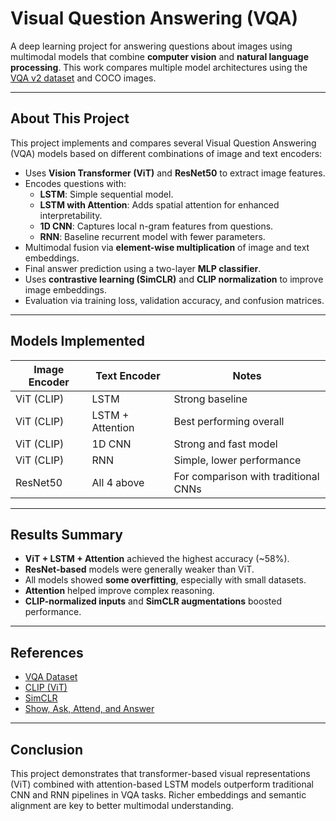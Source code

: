# Visual Question Answering (VQA)

A deep learning project for answering questions about images using multimodal models that combine **computer vision** and **natural language processing**. This work compares multiple model architectures using the [VQA v2 dataset](https://visualqa.org/) and COCO images.

---

## About This Project

This project implements and compares several Visual Question Answering (VQA) models based on different combinations of image and text encoders:

- Uses **Vision Transformer (ViT)** and **ResNet50** to extract image features.
- Encodes questions with:
  - **LSTM**: Simple sequential model.
  - **LSTM with Attention**: Adds spatial attention for enhanced interpretability.
  - **1D CNN**: Captures local n-gram features from questions.
  - **RNN**: Baseline recurrent model with fewer parameters.
- Multimodal fusion via **element-wise multiplication** of image and text embeddings.
- Final answer prediction using a two-layer **MLP classifier**.
- Uses **contrastive learning (SimCLR)** and **CLIP normalization** to improve image embeddings.
- Evaluation via training loss, validation accuracy, and confusion matrices.

---

## Models Implemented

| Image Encoder | Text Encoder     | Notes                                |
| ------------- | ---------------- | ------------------------------------ |
| ViT (CLIP)    | LSTM             | Strong baseline                      |
| ViT (CLIP)    | LSTM + Attention | Best performing overall              |
| ViT (CLIP)    | 1D CNN           | Strong and fast model                |
| ViT (CLIP)    | RNN              | Simple, lower performance            |
| ResNet50      | All 4 above      | For comparison with traditional CNNs |

---

## Results Summary

- **ViT + LSTM + Attention** achieved the highest accuracy (~58%).
- **ResNet-based** models were generally weaker than ViT.
- All models showed **some overfitting**, especially with small datasets.
- **Attention** helped improve complex reasoning.
- **CLIP-normalized inputs** and **SimCLR augmentations** boosted performance.

---

## References

- [VQA Dataset](https://visualqa.org/)
- [CLIP (ViT)](https://arxiv.org/abs/2103.00020)
- [SimCLR](https://arxiv.org/abs/2002.05709)
- [Show, Ask, Attend, and Answer](https://arxiv.org/abs/1704.03162)

---

## Conclusion

This project demonstrates that transformer-based visual representations (ViT) combined with attention-based LSTM models outperform traditional CNN and RNN pipelines in VQA tasks. Richer embeddings and semantic alignment are key to better multimodal understanding.
